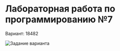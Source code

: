 # Лабораторная работа по программированию №7

Вариант: 18482

![Задание варианта](https://github.com/slamach/prog-lab7/blob/master/doc/task.png?raw=true)
